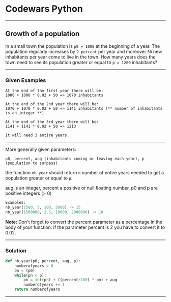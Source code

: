 # Codewars Python


---
## Growth of a population
In a small town the population is `p0 = 1000` at the beginning of a year. The population regularly increases by `2 percent` per year and moreover `50` new inhabitants per year come to live in the town. How many years does the town need to see its population greater or equal to `p = 1200` inhabitants?

---
### Given Examples
```
At the end of the first year there will be: 
1000 + 1000 * 0.02 + 50 => 1070 inhabitants

At the end of the 2nd year there will be: 
1070 + 1070 * 0.02 + 50 => 1141 inhabitants (** number of inhabitants is an integer **)

At the end of the 3rd year there will be:
1141 + 1141 * 0.02 + 50 => 1213

It will need 3 entire years.
```
---

More generally given parameters:

`p0, percent, aug (inhabitants coming or leaving each year), p (population to surpass)`

the function `nb_year` should return `n` number of entire years needed to get a population greater or equal to `p`.

aug is an integer, percent a positive or null floating number, p0 and p are positive integers (> 0)


```python
Examples:
nb_year(1500, 5, 100, 5000) -> 15
nb_year(1500000, 2.5, 10000, 2000000) -> 10
```

**Note:**
Don't forget to convert the percent parameter as a percentage in the body of your function: if the parameter percent is 2 you have to convert it to 0.02.

---

### Solution

```python
def nb_year(p0, percent, aug, p):
    numberofyears = 0
    pn = (p0)
    while(pn < p):
        pn = int(pn) + ((percent/100) * pn) + aug
        numberofyears += 1
    return numberofyears
```
---
